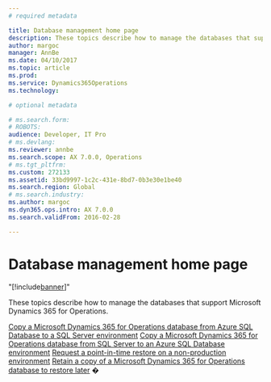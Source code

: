 ```yaml
---
# required metadata

title: Database management home page
description: These topics describe how to manage the databases that support Microsoft Dynamics 365 for Operations. 
author: margoc
manager: AnnBe
ms.date: 04/10/2017
ms.topic: article
ms.prod: 
ms.service: Dynamics365Operations
ms.technology: 

# optional metadata

# ms.search.form: 
# ROBOTS: 
audience: Developer, IT Pro
# ms.devlang: 
ms.reviewer: annbe
ms.search.scope: AX 7.0.0, Operations
# ms.tgt_pltfrm: 
ms.custom: 272133
ms.assetid: 33bd9997-1c2c-431e-8bd7-0b3e30e1be40
ms.search.region: Global
# ms.search.industry: 
ms.author: margoc
ms.dyn365.ops.intro: AX 7.0.0
ms.search.validFrom: 2016-02-28

---
```


# Database management home page
"[!include[banner](../includes/banner.md)]"


These topics describe how to manage the databases that support Microsoft Dynamics 365 for Operations. 

[Copy a Microsoft Dynamics 365 for Operations database from Azure SQL Database to a SQL Server environment](http://ax.help.dynamics.com/en/wiki/copy-an-ax-database-from-azure-sql-database-to-sql-server/) [Copy a Microsoft Dynamics 365 for Operations database from SQL Server to an Azure SQL Database environment](http://ax.help.dynamics.com/en/wiki/copy-a-database-from-sql-server-to-azure-sql/) [Request a point-in-time restore on a non-production environment](http://ax.help.dynamics.com/en/wiki/request-a-point-in-time-restore-on-a-non-production-environment/) [Retain a copy of a Microsoft Dynamics 365 for Operations database to restore later](http://ax.help.dynamics.com/en/wiki/retain-copy-dynamics-365-operations-database/) �



